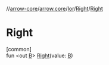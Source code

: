 //[arrow-core](../../../../index.md)/[arrow.core](../../index.md)/[Ior](../index.md)/[Right](index.md)/[Right](-right.md)

# Right

[common]\
fun &lt;out [B](index.md)&gt; [Right](-right.md)(value: [B](index.md))
